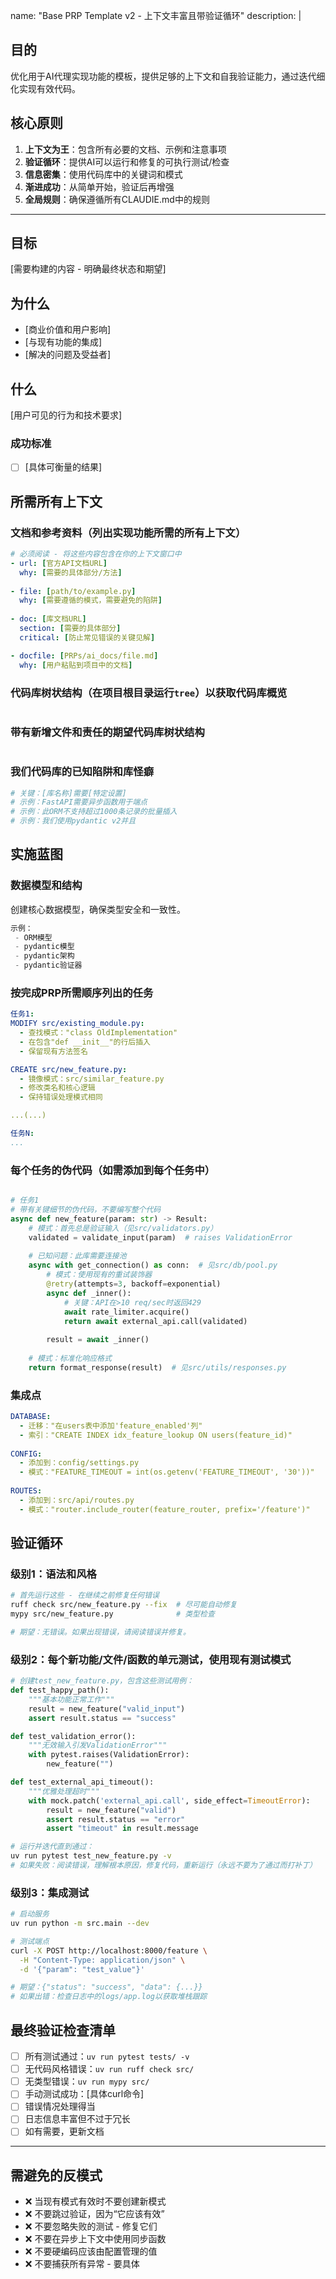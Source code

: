 name: "Base PRP Template v2 - 上下文丰富且带验证循环"
description: |

## 目的
优化用于AI代理实现功能的模板，提供足够的上下文和自我验证能力，通过迭代细化实现有效代码。

## 核心原则
1. **上下文为王**：包含所有必要的文档、示例和注意事项
2. **验证循环**：提供AI可以运行和修复的可执行测试/检查
3. **信息密集**：使用代码库中的关键词和模式
4. **渐进成功**：从简单开始，验证后再增强
5. **全局规则**：确保遵循所有CLAUDIE.md中的规则

---

## 目标
[需要构建的内容 - 明确最终状态和期望]

## 为什么
- [商业价值和用户影响]
- [与现有功能的集成]
- [解决的问题及受益者]

## 什么
[用户可见的行为和技术要求]

### 成功标准
- [ ] [具体可衡量的结果]

## 所需所有上下文

### 文档和参考资料（列出实现功能所需的所有上下文）
```yaml
# 必须阅读 - 将这些内容包含在你的上下文窗口中
- url: [官方API文档URL]
  why: [需要的具体部分/方法]
  
- file: [path/to/example.py]
  why: [需要遵循的模式，需要避免的陷阱]
  
- doc: [库文档URL] 
  section: [需要的具体部分]
  critical: [防止常见错误的关键见解]

- docfile: [PRPs/ai_docs/file.md]
  why: [用户粘贴到项目中的文档]
```

### 代码库树状结构（在项目根目录运行`tree`）以获取代码库概览
```bash

```

### 带有新增文件和责任的期望代码库树状结构
```bash

```

### 我们代码库的已知陷阱和库怪癖
```python
# 关键：[库名称]需要[特定设置]
# 示例：FastAPI需要异步函数用于端点
# 示例：此ORM不支持超过1000条记录的批量插入
# 示例：我们使用pydantic v2并且
```

## 实施蓝图

### 数据模型和结构

创建核心数据模型，确保类型安全和一致性。
```python
示例：
 - ORM模型
 - pydantic模型
 - pydantic架构
 - pydantic验证器
```

### 按完成PRP所需顺序列出的任务

```yaml
任务1:
MODIFY src/existing_module.py:
  - 查找模式："class OldImplementation"
  - 在包含"def __init__"的行后插入
  - 保留现有方法签名

CREATE src/new_feature.py:
  - 镜像模式：src/similar_feature.py
  - 修改类名和核心逻辑
  - 保持错误处理模式相同

...(...)

任务N:
...
```

### 每个任务的伪代码（如需添加到每个任务中）
```python

# 任务1
# 带有关键细节的伪代码，不要编写整个代码
async def new_feature(param: str) -> Result:
    # 模式：首先总是验证输入（见src/validators.py）
    validated = validate_input(param)  # raises ValidationError
    
    # 已知问题：此库需要连接池
    async with get_connection() as conn:  # 见src/db/pool.py
        # 模式：使用现有的重试装饰器
        @retry(attempts=3, backoff=exponential)
        async def _inner():
            # 关键：API在>10 req/sec时返回429
            await rate_limiter.acquire()
            return await external_api.call(validated)
        
        result = await _inner()
    
    # 模式：标准化响应格式
    return format_response(result)  # 见src/utils/responses.py
```

### 集成点
```yaml
DATABASE:
  - 迁移："在users表中添加'feature_enabled'列"
  - 索引："CREATE INDEX idx_feature_lookup ON users(feature_id)"
  
CONFIG:
  - 添加到：config/settings.py
  - 模式："FEATURE_TIMEOUT = int(os.getenv('FEATURE_TIMEOUT', '30'))"
  
ROUTES:
  - 添加到：src/api/routes.py  
  - 模式："router.include_router(feature_router, prefix='/feature')"
```

## 验证循环

### 级别1：语法和风格
```bash
# 首先运行这些 - 在继续之前修复任何错误
ruff check src/new_feature.py --fix  # 尽可能自动修复
mypy src/new_feature.py              # 类型检查

# 期望：无错误。如果出现错误，请阅读错误并修复。
```

### 级别2：每个新功能/文件/函数的单元测试，使用现有测试模式
```python
# 创建test_new_feature.py，包含这些测试用例：
def test_happy_path():
    """基本功能正常工作"""
    result = new_feature("valid_input")
    assert result.status == "success"

def test_validation_error():
    """无效输入引发ValidationError"""
    with pytest.raises(ValidationError):
        new_feature("")

def test_external_api_timeout():
    """优雅处理超时"""
    with mock.patch('external_api.call', side_effect=TimeoutError):
        result = new_feature("valid")
        assert result.status == "error"
        assert "timeout" in result.message
```

```bash
# 运行并迭代直到通过：
uv run pytest test_new_feature.py -v
# 如果失败：阅读错误，理解根本原因，修复代码，重新运行（永远不要为了通过而打补丁）
```

### 级别3：集成测试
```bash
# 启动服务
uv run python -m src.main --dev

# 测试端点
curl -X POST http://localhost:8000/feature \
  -H "Content-Type: application/json" \
  -d '{"param": "test_value"}'

# 期望：{"status": "success", "data": {...}}
# 如果出错：检查日志中的logs/app.log以获取堆栈跟踪
```

## 最终验证检查清单
- [ ] 所有测试通过：`uv run pytest tests/ -v`
- [ ] 无代码风格错误：`uv run ruff check src/`
- [ ] 无类型错误：`uv run mypy src/`
- [ ] 手动测试成功：[具体curl命令]
- [ ] 错误情况处理得当
- [ ] 日志信息丰富但不过于冗长
- [ ] 如有需要，更新文档

---

## 需避免的反模式
- ❌ 当现有模式有效时不要创建新模式
- ❌ 不要跳过验证，因为“它应该有效”
- ❌ 不要忽略失败的测试 - 修复它们
- ❌ 不要在异步上下文中使用同步函数
- ❌ 不要硬编码应该由配置管理的值
- ❌ 不要捕获所有异常 - 要具体
